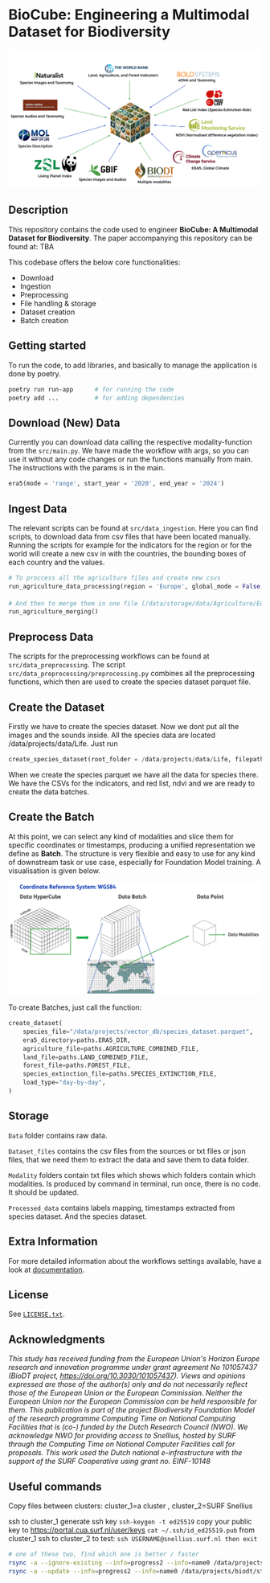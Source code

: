 # BioCube: Engineering a Multimodal Dataset for Biodiversity 
![Alt text](img/BioCube-description.png "BioCube Data Description")


## Description
This repository contains the code used to engineer **BioCube: A Multimodal Dataset for Biodiversity**. The paper accompanying this repository can be found at: TBA

This codebase offers the below core functionalities:
- Download
- Ingestion
- Preprocessing
- File handling & storage
- Dataset creation
- Batch creation

## Getting started

To run the code, to add libraries, and basically to manage the application is done by poetry.

```bash
poetry run run-app      # for running the code
poetry add ...          # for adding dependencies
```

## Download (New) Data

Currently you can download data calling the respective modality-function from the `src/main.py`. We have made the workflow with args, so you can use it without any code changes or run the functions manually from main. The instructions with the params is in the main.


```python
era5(mode = 'range', start_year = '2020', end_year = '2024')
```

## Ingest Data

The relevant scripts can be found at `src/data_ingestion`. Here you can find scripts, to download data from csv files that have been located manually. Running the scripts for example for the indicators for the region or for the world will create a new csv in with the countries, the bounding boxes of each country and the values. 

```python
# To proccess all the agriculture files and create new csvs
run_agriculture_data_processing(region = 'Europe', global_mode = False, irrigated = True, arable = True, cropland = True)

# And then to merge them in one file (/data/storage/data/Agriculture/Europe_combined_agriculture_data.csv)
run_agriculture_merging()    
```

## Preprocess Data

The scripts for the preprocessing workflows can be found at `src/data_preprocessing`. The script `src/data_preprocessing/preprocessing.py` combines all the preprocessing functions, which then are used to create the species dataset parquet file.

## Create the Dataset

Firstly we have to create the species dataset. Now we dont put all the images and the sounds inside. All the species data are located /data/projects/data/Life. Just run
```python
create_species_dataset(root_folder = /data/projects/data/Life, filepath = /data/projects/processed_data/species_dataset.parquet, start_year: int = 2000, end_year: int = 2020) 
```
When we create the species parquet we have all the data for species there. We have the CSVs for the indicators, and red list, ndvi and we are ready to create the data batches.

## Create the Batch

At this point, we can select any kind of modalities and slice them for specific coordinates or timestamps, producing a unified representation we define as **Batch**. The structure is very flexible and easy to use for any kind of downstream task or use case, especially for Foundation Model training. A visualisation is given below.

![Alt text](img/data_batch.png "Data Batch Description")


To create Batches, just call the function:

```python
create_dataset(
    species_file="/data/projects/vector_db/species_dataset.parquet",
    era5_directory=paths.ERA5_DIR,
    agriculture_file=paths.AGRICULTURE_COMBINED_FILE,
    land_file=paths.LAND_COMBINED_FILE,
    forest_file=paths.FOREST_FILE,
    species_extinction_file=paths.SPECIES_EXTINCTION_FILE,
    load_type="day-by-day",
)
```

## Storage

`Data` folder contains raw data.

`Dataset_files` contains the csv files from the sources or txt files or json files, that we need them to extract the data and save them to data folder.

`Modality` folders contain txt files which shows which folders contain which modalities. Is produced by command in terminal, run once, there is no code. It should be updated.

`Processed_data` contains labels mapping, timestamps extracted from species dataset. And the species dataset.

## Extra Information
For more detailed information about the workflows settings available, have a look at [documentation](documentation.ipynb). 

## License
See [`LICENSE.txt`](LICENSE.txt).


## Acknowledgments
*This study has received funding from the European Union's Horizon Europe research and innovation programme under grant agreement No 101057437 (BioDT project, https://doi.org/10.3030/101057437). Views and opinions expressed are those of the author(s) only and do not necessarily reflect those of the European Union or the European Commission. Neither the European Union nor the European Commission can be held responsible for them.
This publication is part of the project Biodiversity Foundation Model of the research programme Computing Time on National Computing Facilities that is (co-) funded by the Dutch Research Council (NWO). We acknowledge NWO for providing access to Snellius, hosted by SURF through the Computing Time on National Computer Facilities call for proposals.
This work used the Dutch national e-infrastructure with the support of the SURF Cooperative using grant no. EINF-10148*


## Useful commands

Copy files between clusters: cluster_1=a cluster , cluster_2=SURF Snellius

ssh to cluster_1
generate ssh key `ssh-keygen -t ed25519`
copy your public key to https://portal.cua.surf.nl/user/keys `cat ~/.ssh/id_ed25519.pub`
from cluster_1 ssh to cluster_2 to test: `ssh USERNAME@snellius.surf.nl then exit`

```bash
# one of these two, find which one is better / faster
rsync -a --ignore-existing --info=progress2 --info=name0 /data/projects/biodt/storage/ USERNAME@snellius.surf.nl:/projects/data/projects/biodt/storage
rsync -a --update --info=progress2 --info=name0 /data/projects/biodt/storage/ USERNAME@snellius.surf.nl:/projects/data/projects/biodt/storage
```